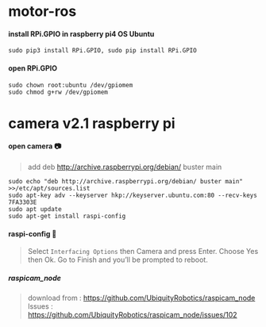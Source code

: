 # motor-ros
#### install RPi.GPIO in raspberry pi4 OS Ubuntu
```
sudo pip3 install RPi.GPIO, sudo pip install RPi.GPIO
```
#### open RPi.GPIO
```
sudo chown root:ubuntu /dev/gpiomem
sudo chmod g+rw /dev/gpiomem
```
# camera v2.1 raspberry pi
#### open camera 📷
>add deb http://archive.raspberrypi.org/debian/ buster main 
```
sudo echo "deb http://archive.raspberrypi.org/debian/ buster main" >>/etc/apt/sources.list
sudo apt-key adv --keyserver hkp://keyserver.ubuntu.com:80 --recv-keys 7FA3303E
sudo apt update
sudo apt-get install raspi-config
```
#### raspi-config 🍒
> Select `Interfacing Options` then Camera and press Enter. Choose Yes then Ok. Go to Finish and you’ll be prompted to reboot.
##### raspicam_node
> download from : https://github.com/UbiquityRobotics/raspicam_node
> lssues : https://github.com/UbiquityRobotics/raspicam_node/issues/102
